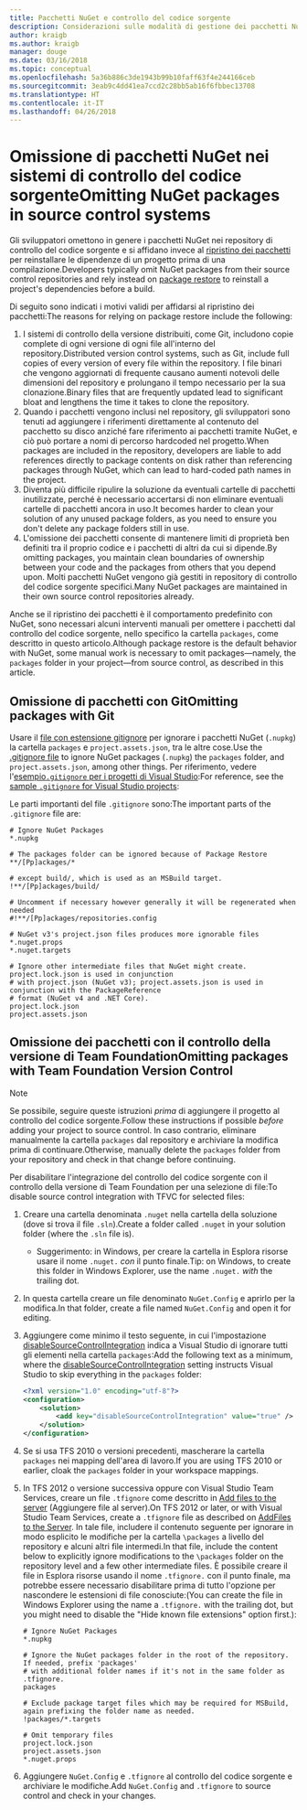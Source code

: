 ```yaml
---
title: Pacchetti NuGet e controllo del codice sorgente
description: Considerazioni sulle modalità di gestione dei pacchetti NuGet all'interno di sistemi di controllo della versione e di controllo del codice sorgente e su come omettere i pacchetti con Git e il controllo della versione di Team Foundation.
author: kraigb
ms.author: kraigb
manager: douge
ms.date: 03/16/2018
ms.topic: conceptual
ms.openlocfilehash: 5a36b886c3de1943b99b10faff63f4e244166ceb
ms.sourcegitcommit: 3eab9c4dd41ea7ccd2c28bb5ab16f6fbbec13708
ms.translationtype: HT
ms.contentlocale: it-IT
ms.lasthandoff: 04/26/2018
---
```

# <a name="omitting-nuget-packages-in-source-control-systems"></a><span data-ttu-id="db9f1-103">Omissione di pacchetti NuGet nei sistemi di controllo del codice sorgente</span><span class="sxs-lookup"><span data-stu-id="db9f1-103">Omitting NuGet packages in source control systems</span></span>

<span data-ttu-id="db9f1-104">Gli sviluppatori omettono in genere i pacchetti NuGet nei repository di controllo del codice sorgente e si affidano invece al [ripristino dei pacchetti](package-restore.md) per reinstallare le dipendenze di un progetto prima di una compilazione.</span><span class="sxs-lookup"><span data-stu-id="db9f1-104">Developers typically omit NuGet packages from their source control repositories and rely instead on [package restore](package-restore.md) to reinstall a project's dependencies before a build.</span></span>

<span data-ttu-id="db9f1-105">Di seguito sono indicati i motivi validi per affidarsi al ripristino dei pacchetti:</span><span class="sxs-lookup"><span data-stu-id="db9f1-105">The reasons for relying on package restore include the following:</span></span>

1. <span data-ttu-id="db9f1-106">I sistemi di controllo della versione distribuiti, come Git, includono copie complete di ogni versione di ogni file all'interno del repository.</span><span class="sxs-lookup"><span data-stu-id="db9f1-106">Distributed version control systems, such as Git, include full copies of every version of every file within the repository.</span></span> <span data-ttu-id="db9f1-107">I file binari che vengono aggiornati di frequente causano aumenti notevoli delle dimensioni del repository e prolungano il tempo necessario per la sua clonazione.</span><span class="sxs-lookup"><span data-stu-id="db9f1-107">Binary files that are frequently updated lead to significant bloat and lengthens the time it takes to clone the repository.</span></span>
1. <span data-ttu-id="db9f1-108">Quando i pacchetti vengono inclusi nel repository, gli sviluppatori sono tenuti ad aggiungere i riferimenti direttamente al contenuto del pacchetto su disco anziché fare riferimento ai pacchetti tramite NuGet, e ciò può portare a nomi di percorso hardcoded nel progetto.</span><span class="sxs-lookup"><span data-stu-id="db9f1-108">When packages are included in the repository, developers are liable to add references directly to package contents on disk rather than referencing packages through NuGet, which can lead to hard-coded path names in the project.</span></span>
1. <span data-ttu-id="db9f1-109">Diventa più difficile ripulire la soluzione da eventuali cartelle di pacchetti inutilizzate, perché è necessario accertarsi di non eliminare eventuali cartelle di pacchetti ancora in uso.</span><span class="sxs-lookup"><span data-stu-id="db9f1-109">It becomes harder to clean your solution of any unused package folders, as you need to ensure you don't delete any package folders still in use.</span></span>
1. <span data-ttu-id="db9f1-110">L'omissione dei pacchetti consente di mantenere limiti di proprietà ben definiti tra il proprio codice e i pacchetti di altri da cui si dipende.</span><span class="sxs-lookup"><span data-stu-id="db9f1-110">By omitting packages, you maintain clean boundaries of ownership between your code and the packages from others that you depend upon.</span></span> <span data-ttu-id="db9f1-111">Molti pacchetti NuGet vengono già gestiti in repository di controllo del codice sorgente specifici.</span><span class="sxs-lookup"><span data-stu-id="db9f1-111">Many NuGet packages are maintained in their own source control repositories already.</span></span>

<span data-ttu-id="db9f1-112">Anche se il ripristino dei pacchetti è il comportamento predefinito con NuGet, sono necessari alcuni interventi manuali per omettere i pacchetti dal controllo del codice sorgente, nello specifico la cartella `packages`, come descritto in questo articolo.</span><span class="sxs-lookup"><span data-stu-id="db9f1-112">Although package restore is the default behavior with NuGet, some manual work is necessary to omit packages&mdash;namely, the `packages` folder in your project&mdash;from source control, as described in this article.</span></span>

## <a name="omitting-packages-with-git"></a><span data-ttu-id="db9f1-113">Omissione di pacchetti con Git</span><span class="sxs-lookup"><span data-stu-id="db9f1-113">Omitting packages with Git</span></span>

<span data-ttu-id="db9f1-114">Usare il [file con estensione gitignore](https://git-scm.com/docs/gitignore) per ignorare i pacchetti NuGet (`.nupkg`) la cartella `packages` e `project.assets.json`, tra le altre cose.</span><span class="sxs-lookup"><span data-stu-id="db9f1-114">Use the [.gitignore file](https://git-scm.com/docs/gitignore) to ignore NuGet packages (`.nupkg`) the `packages` folder, and `project.assets.json`, among other things.</span></span> <span data-ttu-id="db9f1-115">Per riferimento, vedere l'[esempio`.gitignore` per i progetti di Visual Studio](https://github.com/github/gitignore/blob/master/VisualStudio.gitignore):</span><span class="sxs-lookup"><span data-stu-id="db9f1-115">For reference, see the [sample `.gitignore` for Visual Studio projects](https://github.com/github/gitignore/blob/master/VisualStudio.gitignore):</span></span>

<span data-ttu-id="db9f1-116">Le parti importanti del file `.gitignore` sono:</span><span class="sxs-lookup"><span data-stu-id="db9f1-116">The important parts of the `.gitignore` file are:</span></span>

```gitignore
# Ignore NuGet Packages
*.nupkg

# The packages folder can be ignored because of Package Restore
**/[Pp]ackages/*

# except build/, which is used as an MSBuild target.
!**/[Pp]ackages/build/

# Uncomment if necessary however generally it will be regenerated when needed
#!**/[Pp]ackages/repositories.config

# NuGet v3's project.json files produces more ignorable files
*.nuget.props
*.nuget.targets

# Ignore other intermediate files that NuGet might create. project.lock.json is used in conjunction
# with project.json (NuGet v3); project.assets.json is used in conjunction with the PackageReference
# format (NuGet v4 and .NET Core).
project.lock.json
project.assets.json
```

## <a name="omitting-packages-with-team-foundation-version-control"></a><span data-ttu-id="db9f1-117">Omissione dei pacchetti con il controllo della versione di Team Foundation</span><span class="sxs-lookup"><span data-stu-id="db9f1-117">Omitting packages with Team Foundation Version Control</span></span>

> [!Note]
> <span data-ttu-id="db9f1-118">Se possibile, seguire queste istruzioni *prima* di aggiungere il progetto al controllo del codice sorgente.</span><span class="sxs-lookup"><span data-stu-id="db9f1-118">Follow these instructions if possible *before* adding your project to source control.</span></span> <span data-ttu-id="db9f1-119">In caso contrario, eliminare manualmente la cartella `packages` dal repository e archiviare la modifica prima di continuare.</span><span class="sxs-lookup"><span data-stu-id="db9f1-119">Otherwise, manually delete the `packages` folder from your repository and check in that change before continuing.</span></span>

<span data-ttu-id="db9f1-120">Per disabilitare l'integrazione del controllo del codice sorgente con il controllo della versione di Team Foundation per una selezione di file:</span><span class="sxs-lookup"><span data-stu-id="db9f1-120">To disable source control integration with TFVC for selected files:</span></span>

1. <span data-ttu-id="db9f1-121">Creare una cartella denominata `.nuget` nella cartella della soluzione (dove si trova il file `.sln`).</span><span class="sxs-lookup"><span data-stu-id="db9f1-121">Create a folder called `.nuget` in your solution folder (where the `.sln` file is).</span></span>
    - <span data-ttu-id="db9f1-122">Suggerimento: in Windows, per creare la cartella in Esplora risorse usare il nome `.nuget.` *con* il punto finale.</span><span class="sxs-lookup"><span data-stu-id="db9f1-122">Tip: on Windows, to create this folder in Windows Explorer, use the name `.nuget.` *with* the trailing dot.</span></span>

1. <span data-ttu-id="db9f1-123">In questa cartella creare un file denominato `NuGet.Config` e aprirlo per la modifica.</span><span class="sxs-lookup"><span data-stu-id="db9f1-123">In that folder, create a file named `NuGet.Config` and open it for editing.</span></span>

1. <span data-ttu-id="db9f1-124">Aggiungere come minimo il testo seguente, in cui l'impostazione [disableSourceControlIntegration](../reference/nuget-config-file.md#solution-section) indica a Visual Studio di ignorare tutti gli elementi nella cartella `packages`:</span><span class="sxs-lookup"><span data-stu-id="db9f1-124">Add the following text as a minimum, where the [disableSourceControlIntegration](../reference/nuget-config-file.md#solution-section) setting instructs Visual Studio to skip everything in the `packages` folder:</span></span>

   ```xml
   <?xml version="1.0" encoding="utf-8"?>
   <configuration>
       <solution>
           <add key="disableSourceControlIntegration" value="true" />
       </solution>
   </configuration>
   ```

1. <span data-ttu-id="db9f1-125">Se si usa TFS 2010 o versioni precedenti, mascherare la cartella `packages` nei mapping dell'area di lavoro.</span><span class="sxs-lookup"><span data-stu-id="db9f1-125">If you are using TFS 2010 or earlier, cloak the `packages` folder in your workspace mappings.</span></span>

1. <span data-ttu-id="db9f1-126">In TFS 2012 o versione successiva oppure con Visual Studio Team Services, creare un file `.tfignore` come descritto in [Add files to the server](https://www.visualstudio.com/en-us/docs/tfvc/add-files-server#tfignore) (Aggiungere file al server).</span><span class="sxs-lookup"><span data-stu-id="db9f1-126">On TFS 2012 or later, or with Visual Studio Team Services, create a `.tfignore` file as described on [AddFiles to the Server](https://www.visualstudio.com/en-us/docs/tfvc/add-files-server#tfignore).</span></span> <span data-ttu-id="db9f1-127">In tale file, includere il contenuto seguente per ignorare in modo esplicito le modifiche per la cartella `\packages` a livello del repository e alcuni altri file intermedi.</span><span class="sxs-lookup"><span data-stu-id="db9f1-127">In that file, include the content below to explicitly ignore modifications to the `\packages` folder on the repository level and a few other intermediate files.</span></span> <span data-ttu-id="db9f1-128">È possibile creare il file in Esplora risorse usando il nome `.tfignore.` con il punto finale, ma potrebbe essere necessario disabilitare prima di tutto l'opzione per nascondere le estensioni di file conosciute:</span><span class="sxs-lookup"><span data-stu-id="db9f1-128">(You can create the file in Windows Explorer using the name a `.tfignore.` with the trailing dot, but you might need to disable the "Hide known file extensions" option first.):</span></span>

   ```cli
   # Ignore NuGet Packages
   *.nupkg

   # Ignore the NuGet packages folder in the root of the repository. If needed, prefix 'packages'
   # with additional folder names if it's not in the same folder as .tfignore.   
   packages

   # Exclude package target files which may be required for MSBuild, again prefixing the folder name as needed.
   !packages/*.targets

   # Omit temporary files
   project.lock.json
   project.assets.json
   *.nuget.props
   ```

1. <span data-ttu-id="db9f1-129">Aggiungere `NuGet.Config` e `.tfignore` al controllo del codice sorgente e archiviare le modifiche.</span><span class="sxs-lookup"><span data-stu-id="db9f1-129">Add `NuGet.Config` and `.tfignore` to source control and check in your changes.</span></span>
